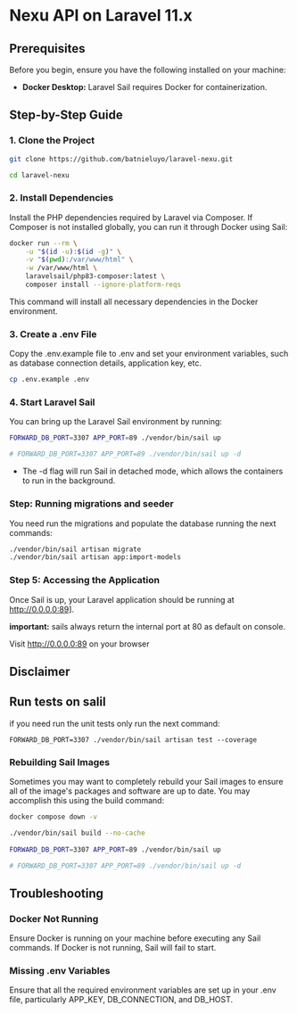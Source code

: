 # Nexu API on Laravel 11.x

## Prerequisites

Before you begin, ensure you have the following installed on your machine:

* **Docker Desktop:** Laravel Sail requires Docker for containerization.

## Step-by-Step Guide

### 1. Clone the Project

```bash
git clone https://github.com/batnieluyo/laravel-nexu.git

cd laravel-nexu
```

### 2. Install Dependencies

Install the PHP dependencies required by Laravel via Composer. If Composer is not installed globally, you can run it through Docker using Sail:

```bash
docker run --rm \
    -u "$(id -u):$(id -g)" \
    -v "$(pwd):/var/www/html" \
    -w /var/www/html \
    laravelsail/php83-composer:latest \
    composer install --ignore-platform-reqs
```

This command will install all necessary dependencies in the Docker environment.

### 3. Create a .env File

Copy the .env.example file to .env and set your environment variables, such as database connection details, application key, etc.

```bash
cp .env.example .env
```

### 4. Start Laravel Sail
You can bring up the Laravel Sail environment by running:

```bash
FORWARD_DB_PORT=3307 APP_PORT=89 ./vendor/bin/sail up

# FORWARD_DB_PORT=3307 APP_PORT=89 ./vendor/bin/sail up -d
```
* The -d flag will run Sail in detached mode, which allows the containers to run in the background.

### Step: Running migrations and seeder
You need run the migrations and populate the database running the next commands:

```bash
./vendor/bin/sail artisan migrate
./vendor/bin/sail artisan app:import-models
```

### Step 5: Accessing the Application
Once Sail is up, your Laravel application should be running at http://0.0.0.0:89].

**important:** sails always return the internal port at 80 as default on console.

Visit http://0.0.0.0:89 on your browser

## Disclaimer

## Run tests on salil
if you need run the unit tests only run the next command:

```
FORWARD_DB_PORT=3307 ./vendor/bin/sail artisan test --coverage
```

### Rebuilding Sail Images

Sometimes you may want to completely rebuild your Sail images to ensure all of the image's packages and software are up to date. You may accomplish this using the build command:

```bash
docker compose down -v

./vendor/bin/sail build --no-cache
 
FORWARD_DB_PORT=3307 APP_PORT=89 ./vendor/bin/sail up

# FORWARD_DB_PORT=3307 APP_PORT=89 ./vendor/bin/sail up -d
```

## Troubleshooting

### Docker Not Running
Ensure Docker is running on your machine before executing any Sail commands. If Docker is not running, Sail will fail to start.

### Missing .env Variables
Ensure that all the required environment variables are set up in your .env file, particularly APP_KEY, DB_CONNECTION, and DB_HOST.
